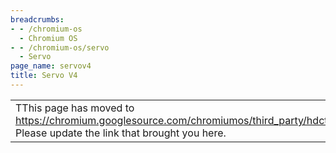 ```yaml
---
breadcrumbs:
- - /chromium-os
  - Chromium OS
- - /chromium-os/servo
  - Servo
page_name: servov4
title: Servo V4
---
```


<table>
<tr>

<td>TThis page has moved to <a
href="https://chromium.googlesource.com/chromiumos/third_party/hdctools/+/HEAD/README.md">https://chromium.googlesource.com/chromiumos/third_party/hdctools/+/HEAD/README.md</a>.
Please update the link that brought you here.</td>

</tr>
</table>